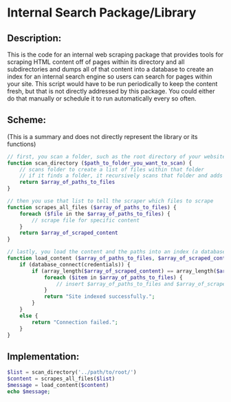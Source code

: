 # Internal Search Package/Library
## Description:
This is the code for an internal web scraping package that provides tools for scraping HTML content off of pages within its directory and all subdirectories and dumps all of that content into a database to create an index for an internal search engine so users can search for pages within your site. This script would have to be run periodically to keep the content fresh, but that is not directly addressed by this package. You could either do that manually or schedule it to run automatically every so often.

## Scheme:
(This is a summary and does not directly represent the library or its functions)
```php
// first, you scan a folder, such as the root directory of your website, to create a list of paths to each file
function scan_directory ($path_to_folder_you_want_to_scan) {
	// scans folder to create a list of files within that folder
	// if it finds a folder, it recursively scans that folder and adds the result to the final array of paths
	return $array_of_paths_to_files
}

// then you use that list to tell the scraper which files to scrape
function scrapes_all_files ($array_of_paths_to_files) {
	foreach ($file in the $array_of_paths_to_files) {
		// scrape file for specific content
	}
	return $array_of_scraped_content
}

// lastly, you load the content and the paths into an index (a database table) 
function load_content ($array_of_paths_to_files, $array_of_scraped_content) {
	if (database_connect(credentials)) {
		if (array_length($array_of_scraped_content) == array_length($array_of_paths_to_files)) {
			foreach ($item in $array_of_paths_to_files) {
				// insert $array_of_paths_to_files and $array_of_scraped_content into DB as separate columns in the same row
			}
			return "Site indexed successfully.";
		}
	}
	else {
		return "Connection failed.";
	}
}
```

## Implementation:
```php
$list = scan_directory('../path/to/root/')
$content = scrapes_all_files($list)
$message = load_content($content)
echo $message;
```
